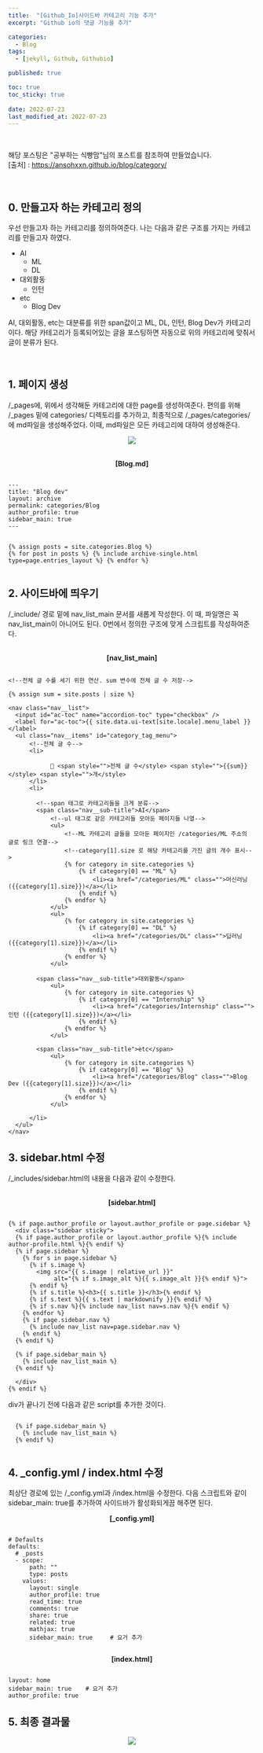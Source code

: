 ```yaml
---
title:  "[Github_Io]사이드바 카테고리 기능 추가"
excerpt: "Github io의 댓글 기능을 추가"

categories:
  - Blog
tags:
  - [jekyll, Github, Githubio]

published: true

toc: true
toc_sticky: true
 
date: 2022-07-23
last_modified_at: 2022-07-23
---
```




<br>

해당 포스팅은 "공부하는 식빵맘"님의 포스트를 참조하여 만들었습니다.<br>
[출처] : https://ansohxxn.github.io/blog/category/

<br>

## 0. 만들고자 하는 카테고리 정의
우선 만들고자 하는 카테고리를 정의하여준다. 
나는 다음과 같은 구조를 가지는 카테고리를 만들고자 하였다.

- AI
  - ML
  - DL
- 대외활동
  - 인턴
- etc
  - Blog Dev


AI, 대외활동, etc는 대분류를 위한 span값이고 ML, DL, 인턴, Blog Dev가 카테고리이다. 
해당 카테고리가 등록되어있는 글을 포스팅하면 자동으로 위의 카테고리에 맞춰서 글이 분류가 된다.

<br>



## 1. 페이지 생성

/\_pages에, 위에서 생각해둔 카테고리에 대한 page를 생성하여준다.
편의를 위해 /\_pages 밑에 categories/ 디렉토리를 추가하고, 최종적으로 /\_pages/categories/에 md파일을 생성해주었다. 
이때, md파일은 모든 카테고리에 대하여 생성해준다. 

<p align="center"><image src="https://user-images.githubusercontent.com/84084372/180470639-79db7a0d-2d5d-4b05-995a-f5d07687c9c9.png"></p>

<br>
  
<div align="center">  
  <Strong>[Blog.md]</Strong>
</div>  
  
```

---
title: "Blog dev"
layout: archive
permalink: categories/Blog
author_profile: true
sidebar_main: true
---


{% assign posts = site.categories.Blog %}
{% for post in posts %} {% include archive-single.html type=page.entries_layout %} {% endfor %}
  
```  

## 2. 사이드바에 띄우기
/\_include/ 경로 밑에 nav_list_main 문서를 새롭게 작성한다. 
이 때, 파일명은 꼭 nav_list_main이 아니어도 된다. 
0번에서 정의한 구조에 맞게 스크립트를 작성하여준다.

<br>

<div align="center">  
  <Strong>[nav_list_main]</Strong>
</div>  

```

<!--전체 글 수를 세기 위한 연산. sum 변수에 전체 글 수 저장-->

{% assign sum = site.posts | size %}

<nav class="nav__list">
  <input id="ac-toc" name="accordion-toc" type="checkbox" />
  <label for="ac-toc">{{ site.data.ui-text[site.locale].menu_label }}</label>
  <ul class="nav__items" id="category_tag_menu">
      <!--전체 글 수-->
      <li>
      
            📂 <span style="">전체 글 수</style> <span style="">{{sum}}</style> <span style="">개</style> 
      </li>
      <li>
      
        <!--span 태그로 카테고리들을 크게 분류-->
        <span class="nav__sub-title">AI</span>
            <!--ul 태그로 같은 카테고리들 모아둔 페이지들 나열-->
            <ul>
                <!--ML 카테고리 글들을 모아둔 페이지인 /categories/ML 주소의 글로 링크 연결-->
                <!--category[1].size 로 해당 카테고리를 가진 글의 개수 표시--> 
                {% for category in site.categories %}
                    {% if category[0] == "ML" %}
                        <li><a href="/categories/ML" class="">머신러닝 ({{category[1].size}})</a></li>
                    {% endif %}
                {% endfor %}
            </ul>
            <ul>
                {% for category in site.categories %}
                    {% if category[0] == "DL" %}
                        <li><a href="/categories/DL" class="">딥러닝 ({{category[1].size}})</a></li>
                    {% endif %}
                {% endfor %}
            </ul>
            
        <span class="nav__sub-title">대외활동</span>
            <ul>
                {% for category in site.categories %}
                    {% if category[0] == "Internship" %}
                        <li><a href="/categories/Internship" class="">인턴 ({{category[1].size}})</a></li>
                    {% endif %}
                {% endfor %}
            </ul>
            
        <span class="nav__sub-title">etc</span>
            <ul>
                {% for category in site.categories %}
                    {% if category[0] == "Blog" %}
                        <li><a href="/categories/Blog" class="">Blog Dev ({{category[1].size}})</a></li>
                    {% endif %}
                {% endfor %}
            </ul>            
            
      </li>
  </ul>
</nav>

```

## 3. sidebar.html 수정
/\_includes/sidebar.html의 내용을 다음과 같이 수정한다.

<br>

<div align="center">  
  <Strong>[sidebar.html]</Strong>
</div>  

```

{% if page.author_profile or layout.author_profile or page.sidebar %}
  <div class="sidebar sticky">
  {% if page.author_profile or layout.author_profile %}{% include author-profile.html %}{% endif %}
  {% if page.sidebar %}
    {% for s in page.sidebar %}
      {% if s.image %}
        <img src="{{ s.image | relative_url }}"
             alt="{% if s.image_alt %}{{ s.image_alt }}{% endif %}">
      {% endif %}
      {% if s.title %}<h3>{{ s.title }}</h3>{% endif %}
      {% if s.text %}{{ s.text | markdownify }}{% endif %}
      {% if s.nav %}{% include nav_list nav=s.nav %}{% endif %}
    {% endfor %}
    {% if page.sidebar.nav %}
      {% include nav_list nav=page.sidebar.nav %}
    {% endif %}
  {% endif %}

  {% if page.sidebar_main %}
    {% include nav_list_main %}
  {% endif %}

  </div>
{% endif %}

```

div가 끝나기 전에 다음과 같은 script를 추가한 것이다.

```

  {% if page.sidebar_main %}
    {% include nav_list_main %}
  {% endif %}
  
```  

## 4. \_config.yml / index.html 수정
최상단 경로에 있는 /\_config.yml과 /index.html을 수정한다. 
다음 스크립트와 같이 sidebar_main: true를 추가하여 사이드바가 활성화되게끔 해주면 된다.

<div align="center">  
  <Strong>[_config.yml]</Strong>
</div>  

```

# Defaults
defaults:
  # _posts
  - scope:
      path: ""
      type: posts
    values:
      layout: single
      author_profile: true
      read_time: true
      comments: true
      share: true
      related: true
      mathjax: true
      sidebar_main: true     # 요거 추가
      
```

<div align="center">  
  <Strong>[index.html]</Strong>
</div>  

```

layout: home
sidebar_main: true    # 요거 추가
author_profile: true

```

## 5. 최종 결과물

<p align="center"><image src="https://user-images.githubusercontent.com/84084372/180473732-1f6864ec-cba5-4223-a3a9-8d02119de4bc.png"></p>

  
